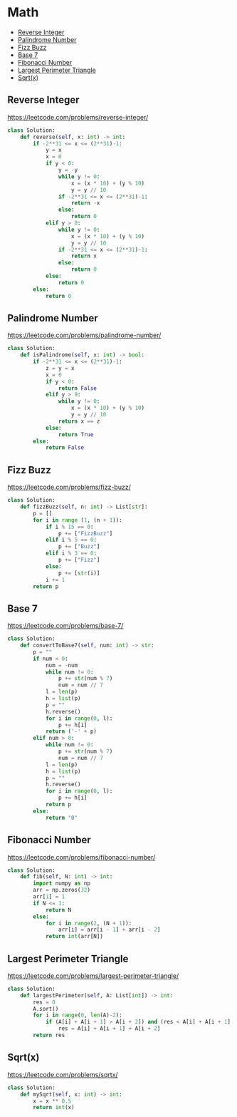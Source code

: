 # Math

+ [Reverse Integer](#reverse-integer)
+ [Palindrome Number](#palindrome-number)
+ [Fizz Buzz](#fizz-buzz)
+ [Base 7](#base-7)
+ [Fibonacci Number](#fibonacci-number)
+ [Largest Perimeter Triangle](#largest-perimeter-triangle)
+ [Sqrt(x)](#sqrtx)

## Reverse Integer

https://leetcode.com/problems/reverse-integer/

```python
class Solution:
    def reverse(self, x: int) -> int:
        if -2**31 <= x <= (2**31)-1:
            y = x
            x = 0
            if y < 0:
                y = -y
                while y != 0:
                    x = (x * 10) + (y % 10)
                    y = y // 10
                if -2**31 <= x <= (2**31)-1:
                    return -x
                else:
                    return 0
            elif y > 0: 
                while y != 0:
                    x = (x * 10) + (y % 10)
                    y = y // 10
                if -2**31 <= x <= (2**31)-1:
                    return x
                else:
                    return 0
            else:
                return 0
        else:
            return 0
```

## Palindrome Number

https://leetcode.com/problems/palindrome-number/

```python
class Solution:
    def isPalindrome(self, x: int) -> bool:
        if -2**31 <= x <= (2**31)-1:
            z = y = x
            x = 0
            if y < 0:
                return False
            elif y > 9: 
                while y != 0:
                    x = (x * 10) + (y % 10)
                    y = y // 10
                return x == z
            else:
                return True
        else:
            return False
```

## Fizz Buzz

https://leetcode.com/problems/fizz-buzz/

```python
class Solution:
    def fizzBuzz(self, n: int) -> List[str]:
        p = []
        for i in range (1, (n + 1)):
            if i % 15 == 0:
                p += ["FizzBuzz"]
            elif i % 5 == 0:
                p += ["Buzz"]
            elif i % 3 == 0:
                p += ["Fizz"]
            else:
                p += [str(i)]
            i += 1
        return p
```

## Base 7

https://leetcode.com/problems/base-7/

```python
class Solution:
    def convertToBase7(self, num: int) -> str:
        p = ""
        if num < 0:
            num = -num
            while num != 0:
                p += str(num % 7)
                num = num // 7
            l = len(p)
            h = list(p)
            p = ""
            h.reverse()
            for i in range(0, l):
                p += h[i]
            return ('-' + p)
        elif num > 0:
            while num != 0:
                p += str(num % 7)
                num = num // 7
            l = len(p)
            h = list(p)
            p = ""
            h.reverse()
            for i in range(0, l):
                p += h[i]
            return p
        else:
            return "0"
```

## Fibonacci Number

https://leetcode.com/problems/fibonacci-number/

```python
class Solution:
    def fib(self, N: int) -> int:
        import numpy as np
        arr = np.zeros(32)
        arr[1] = 1
        if N <= 1:
            return N
        else:
            for i in range(2, (N + 1)):
                arr[i] = arr[i - 1] + arr[i - 2]
            return int(arr[N])
```

## Largest Perimeter Triangle

https://leetcode.com/problems/largest-perimeter-triangle/

```python
class Solution:
    def largestPerimeter(self, A: List[int]) -> int:
        res = 0
        A.sort()
        for i in range(0, len(A)-2):
            if (A[i] + A[i + 1] > A[i + 2]) and (res < A[i] + A[i + 1] + A[i + 2]):
                res = A[i] + A[i + 1] + A[i + 2]
        return res
```

## Sqrt(x)

https://leetcode.com/problems/sqrtx/

```python
class Solution:
    def mySqrt(self, x: int) -> int:
        x = x ** 0.5
        return int(x)
```